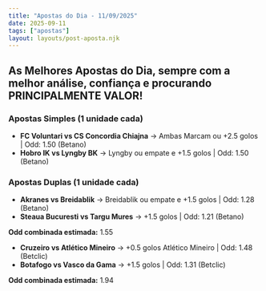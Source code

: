 ```yaml
---
title: "Apostas do Dia - 11/09/2025"
date: 2025-09-11
tags: ["apostas"]
layout: layouts/post-aposta.njk
---
```


## As Melhores Apostas do Dia, sempre com a melhor análise, confiança e procurando PRINCIPALMENTE VALOR!

### Apostas Simples (1 unidade cada)

- **FC Voluntari vs CS Concordia Chiajna** → Ambas Marcam ou +2.5 golos | Odd: 1.50 (Betano) 
- **Hobro IK vs Lyngby BK** → Lyngby ou empate e +1.5 golos | Odd: 1.50 (Betano) 

### Apostas Duplas (1 unidade cada)

- **Akranes vs Breidablik** → Breidablik ou empate e +1.5 golos | Odd: 1.28 (Betano) 
- **Steaua Bucuresti vs Targu Mures** → +1.5 golos | Odd: 1.21 (Betano)  

**Odd combinada estimada:** 1.55 

- **Cruzeiro vs Atlético Mineiro** → +0.5 golos Atlético Mineiro | Odd: 1.48 (Betclic)  
- **Botafogo vs Vasco da Gama** → +1.5 golos | Odd: 1.31 (Betclic)  

**Odd combinada estimada:** 1.94
